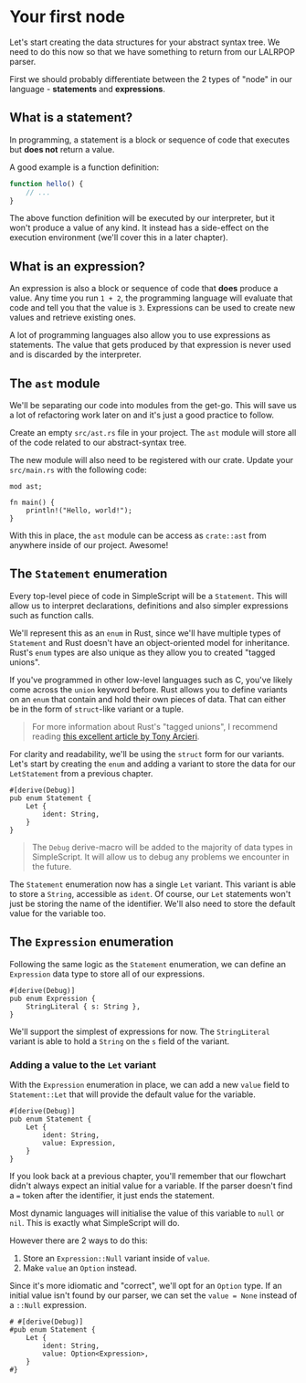 # Your first node

Let's start creating the data structures for your abstract syntax tree. We need to do this now so that we have something to return from our LALRPOP parser.

First we should probably differentiate between the 2 types of "node" in our language - **statements** and **expressions**.

## What is a statement?

In programming, a statement is a block or sequence of code that executes but **does not** return a value.

A good example is a function definition:

```javascript
function hello() {
    // ...
}
```

The above function definition will be executed by our interpreter, but it won't produce a value of any kind. It instead has a side-effect on the execution environment (we'll cover this in a later chapter).

## What is an expression?

An expression is also a block or sequence of code that **does** produce a value. Any time you run `1 + 2`, the programming language will evaluate that code and tell you that the value is `3`. Expressions can be used to create new values and retrieve existing ones.

A lot of programming languages also allow you to use expressions as statements. The value that gets produced by that expression is never used and is discarded by the interpreter.

## The `ast` module

We'll be separating our code into modules from the get-go. This will save us a lot of refactoring work later on and it's just a good practice to follow.

Create an empty `src/ast.rs` file in your project. The `ast` module will store all of the code related to our abstract-syntax tree.

The new module will also need to be registered with our crate. Update your `src/main.rs` with the following code:

```rust,ignore
mod ast;

fn main() {
    println!("Hello, world!");
}
```

With this in place, the `ast` module can be access as `crate::ast` from anywhere inside of our project. Awesome!

## The `Statement` enumeration

Every top-level piece of code in SimpleScript will be a `Statement`. This will allow us to interpret declarations, definitions and also simpler expressions such as function calls.

We'll represent this as an `enum` in Rust, since we'll have multiple types of `Statement` and Rust doesn't have an object-oriented model for inheritance. Rust's `enum` types are also unique as they allow you to created "tagged unions".

If you've programmed in other low-level languages such as C, you've likely come across the `union` keyword before. Rust allows you to define variants on an `enum` that contain and hold their own pieces of data. That can either be in the form of `struct`-like variant or a tuple.

> For more information about Rust's "tagged unions", I recommend reading [this excellent article by Tony Arcieri](https://tonyarcieri.com/a-quick-tour-of-rusts-type-system-part-1-sum-types-a-k-a-tagged-unions).

For clarity and readability, we'll be using the `struct` form for our variants. Let's start by creating the `enum` and adding a variant to store the data for our `LetStatement` from a previous chapter.

```rust,ignore
#[derive(Debug)]
pub enum Statement {
    Let {
        ident: String,
    }
}
```

> The `Debug` derive-macro will be added to the majority of data types in SimpleScript. It will allow us to debug any problems we encounter in the future.

The `Statement` enumeration now has a single `Let` variant. This variant is able to store a `String`, accessible as `ident`. Of course, our `Let` statements won't just be storing the name of the identifier. We'll also need to store the default value for the variable too.

## The `Expression` enumeration

Following the same logic as the `Statement` enumeration, we can define an `Expression` data type to store all of our expressions.

```rust,ignore
#[derive(Debug)]
pub enum Expression {
    StringLiteral { s: String },
}
```

We'll support the simplest of expressions for now. The `StringLiteral` variant is able to hold a `String` on the `s` field of the variant.

### Adding a value to the `Let` variant

With the `Expression` enumeration in place, we can add a new `value` field to `Statement::Let` that will provide the default value for the variable.

```rust,ignore
#[derive(Debug)]
pub enum Statement {
    Let {
        ident: String,
        value: Expression,
    }
}
```

If you look back at a previous chapter, you'll remember that our flowchart didn't always expect an initial value for a variable. If the parser doesn't find a `=` token after the identifier, it just ends the statement.

Most dynamic languages will initialise the value of this variable to `null` or `nil`. This is exactly what SimpleScript will do.

However there are 2 ways to do this:

1. Store an `Expression::Null` variant inside of `value`.
2. Make `value` an `Option` instead.

Since it's more idiomatic and "correct", we'll opt for an `Option` type. If an initial value isn't found by our parser, we can set the `value = None` instead of a `::Null` expression.

```rust,ignore
# #[derive(Debug)]
#pub enum Statement {
    Let {
        ident: String,
        value: Option<Expression>,
    }
#}
```